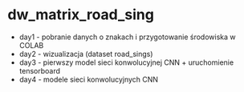 # dw_matrix_road_sing

- day1 - pobranie danych o znakach i przygotowanie środowiska w COLAB
- day2 - wizualizacja (dataset road_sings)
- day3 - pierwszy model sieci konwolucyjnej CNN + uruchomienie tensorboard
- day4 - modele sieci konwolucyjnych CNN
